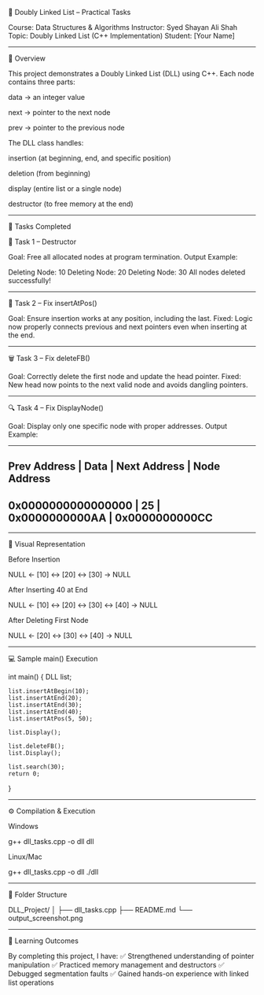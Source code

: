 🧮 Doubly Linked List – Practical Tasks

Course: Data Structures & Algorithms
Instructor: Syed Shayan Ali Shah
Topic: Doubly Linked List (C++ Implementation)
Student: [Your Name]


---

📘 Overview

This project demonstrates a Doubly Linked List (DLL) using C++.
Each node contains three parts:

data → an integer value

next → pointer to the next node

prev → pointer to the previous node


The DLL class handles:

insertion (at beginning, end, and specific position)

deletion (from beginning)

display (entire list or a single node)

destructor (to free memory at the end)



---

🧩 Tasks Completed

🧱 Task 1 – Destructor

Goal: Free all allocated nodes at program termination.
Output Example:

Deleting Node: 10
Deleting Node: 20
Deleting Node: 30
All nodes deleted successfully!


---

📍 Task 2 – Fix insertAtPos()

Goal: Ensure insertion works at any position, including the last.
Fixed: Logic now properly connects previous and next pointers even when inserting at the end.


---

🗑️ Task 3 – Fix deleteFB()

Goal: Correctly delete the first node and update the head pointer.
Fixed: New head now points to the next valid node and avoids dangling pointers.


---

🔍 Task 4 – Fix DisplayNode()

Goal: Display only one specific node with proper addresses.
Output Example:

------------------------------------------------------
 Prev Address        |  Data  |  Next Address  |  Node Address
------------------------------------------------------
 0x0000000000000000  |   25   | 0x0000000000AA | 0x0000000000CC
------------------------------------------------------


---

🧠 Visual Representation

Before Insertion

NULL <- [10] <-> [20] <-> [30] -> NULL

After Inserting 40 at End

NULL <- [10] <-> [20] <-> [30] <-> [40] -> NULL

After Deleting First Node

NULL <- [20] <-> [30] <-> [40] -> NULL


---

💻 Sample main() Execution

int main() {
    DLL list;

    list.insertAtBegin(10);
    list.insertAtEnd(20);
    list.insertAtEnd(30);
    list.insertAtEnd(40);
    list.insertAtPos(5, 50);

    list.Display();

    list.deleteFB();
    list.Display();

    list.search(30);
    return 0;
}


---

⚙️ Compilation & Execution

Windows

g++ dll_tasks.cpp -o dll
dll

Linux/Mac

g++ dll_tasks.cpp -o dll
./dll


---

📁 Folder Structure

DLL_Project/
│
├── dll_tasks.cpp
├── README.md
└── output_screenshot.png


---

🏁 Learning Outcomes

By completing this project, I have: ✅ Strengthened understanding of pointer manipulation
✅ Practiced memory management and destructors
✅ Debugged segmentation faults
✅ Gained hands-on experience with linked list operations

